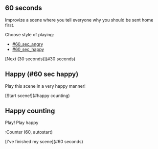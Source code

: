 ## 60 seconds

Improvize a scene where you tell everyone why you should be sent home first.

Choose style of playing:
- [#60_sec_angry](Angry)
- [#60_sec_happy](Happy)

[Next (30 seconds)](#30 seconds)

## Happy (#60 sec happy)

Play this scene in a very happy manner!

[Start scene!](#happy counting)

## Happy counting

Play! Play happy

:Counter (60, autostart)

[I've finished my scene](#60 seconds)
